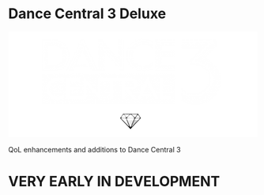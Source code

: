 # Dance Central 3 Deluxe

![Header Image](dependencies/header.png)

QoL enhancements and additions to Dance Central 3

# VERY EARLY IN DEVELOPMENT
